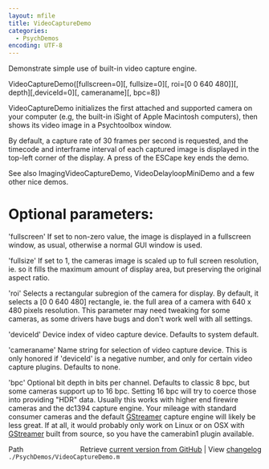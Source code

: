 ```yaml
---
layout: mfile
title: VideoCaptureDemo
categories:
  - PsychDemos
encoding: UTF-8
---
```


Demonstrate simple use of built-in video capture engine.

VideoCaptureDemo\(\[fullscreen=0\]\[, fullsize=0\]\[, roi=\[0 0 640 480\]\]\[, depth\]\[,deviceId=0\]\[, cameraname\]\[, bpc=8\]\)

VideoCaptureDemo initializes the first attached and supported camera on
your computer \(e.g, the built-in iSight of Apple Macintosh computers\),
then shows its video image in a Psychtoolbox window.

By default, a capture rate of 30 frames per second is requested, and the
timecode and interframe interval of each captured image is displayed in
the top-left corner of the display. A press of the ESCape key ends the
demo.

See also ImagingVideoCaptureDemo, VideoDelayloopMiniDemo and a few other
nice demos.

# Optional parameters:

'fullscreen' If set to non-zero value, the image is displayed in a
fullscreen window, as usual, otherwise a normal GUI window is used.

'fullsize' If set to 1, the cameras image is scaled up to full screen
resolution, ie. so it fills the maximum amount of display area, but
preserving the original aspect ratio.

'roi' Selects a rectangular subregion of the camera for display. By
default, it selects a \[0 0 640 480\] rectangle, ie. the full area of a
camera with 640 x 480 pixels resolution. This parameter may need tweaking
for some cameras, as some drivers have bugs and don't work well with all
settings.

'deviceId' Device index of video capture device. Defaults to system default.

'cameraname' Name string for selection of video capture device. This is
only honored if 'deviceId' is a negative number, and only for certain
video capture plugins. Defaults to none.

'bpc' Optional bit depth in bits per channel. Defaults to classic 8 bpc, but
some cameras support up to 16 bpc. Setting 16 bpc will try to coerce those into
providing "HDR" data. Usually this works with higher end firewire cameras and
the dc1394 capture engine. Your mileage with standard consumer cameras and the
default [GStreamer](/docs/GStreamer) capture engine will likely be less great. If at all, it would
probably only work on Linux or on OSX with [GStreamer](/docs/GStreamer) built from source, so you
have the camerabin1 plugin available.



<div class="code_header" style="text-align:right;">
  <span style="float:left;">Path&nbsp;&nbsp;</span> <span class="counter">Retrieve <a href=
  "https://raw.github.com/Psychtoolbox-3/Psychtoolbox-3/beta/./PsychDemos/VideoCaptureDemo.m">current version from GitHub</a> | View <a href=
  "https://github.com/Psychtoolbox-3/Psychtoolbox-3/commits/beta/./PsychDemos/VideoCaptureDemo.m">changelog</a></span>
</div>
<div class="code">
  <code>./PsychDemos/VideoCaptureDemo.m</code>
</div>
